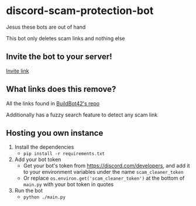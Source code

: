 # discord-scam-protection-bot
Jesus these bots are out of hand

This bot only deletes scam links and nothing else

## Invite the bot to your server!
[Invite link](https://discord.com/api/oauth2/authorize?client_id=935372708089315369&permissions=2147560448&scope=bot)

## What links does this remove?
All the links found in [BuildBot42's repo](https://github.com/BuildBot42/discord-scam-links)

Additionally has a fuzzy search feature to detect any scam link

## Hosting you own instance

1. Install the dependencies
   - `pip install -r requirements.txt`
2. Add your bot token
   - Get your bot's token from https://discord.com/developers, and add it to your environment variables under the name `scam_cleaner_token`
   - Or replace `os.environ.get('scam_cleaner_token')` at the bottom of `main.py` with your bot token in quotes
3. Run the bot
    - `python ./main.py`
